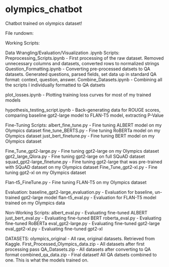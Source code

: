 # olympics_chatbot
Chatbot trained on olympics dataset!


File rundown:

Working Scripts:

Data Wrangling/Evaluation/Visualization .ipynb Scripts:
Preprocessing_Scripts.ipynb - First processing of the raw dataset. Removed unnecessary columns and datasets, converted rows to normalized strings
Question_Formatting.ipynb - Converting pre-processed datsets to QA datasets. Generated questions, parsed fields, set data up in standard QA format: context, question, answer.
Combine_Datasets.ipynb - Combining all the scripts I individually formatted to QA datsets

plot_losses.ipynb - Plotting training loss curves for most of my trained models

hypothesis_testing_script.ipynb - Back-generating data for ROUGE scores, comparing baseline gpt2-large model to FLAN-T5 model, extracting P-Value


Fine-Tuning Scripts:
albert_fine_tune.py - Fine tuning ALBERT model on my Olympics dataset
fine_tune_BERTS.py - Fine tuning RoBERTa model on my Olympics dataset
just_bert_finetune.py - Fine tuning BERT model on my Olympics dataset

Fine_Tune_gpt2-large.py - Fine tuning gpt2-large on my Olympics dataset
gpt2_large_Qlora.py - Fine tuning gpt2-large on full SQuAD dataset
squad_gpt2-large_finetune.py - Fine tuning gpt2-large that was pre-trained with SQuAD dataset on my Olympics dataset
Fine_Tune_gpt2-xl.py - Fine tuning gpt2-xl on my Olympics dataset

Flan-t5_FineTune.py - Fine tuning FLAN-T5 on my Olympics dataset

Evaluation:
baseline_gpt2-large_evaluation.py - Evaluation for baseline, un-trained gpt2-large model
flan-t5_eval.py - Evaluation for FLAN-T5 model trained on my Olympics data


Non-Working Scripts:
albert_eval.py - Evaluating fine-tuned ALBERT
just_bert_eval.py - Evaluating fine-tuned BERT
roberta_eval.py - Evaluating fine-tuned RoBERTa
eval_gpt2-large.py - Evaluating fine-tuned gpt2-large
eval_gpt2-xl.py - Evaluating fine-tuned gpt2-xl


DATASETS:
olympics_original - All raw, original datasets. Retrieved from Kaggle.
First_Processed_Olympics_data.zip - All datasets after first processing pass
QA_Datasets.zip - All datasets after converting to QA format
combined_qa_data.zip - Final dataset! All QA datsets combined to one. This is what the models trained on.
